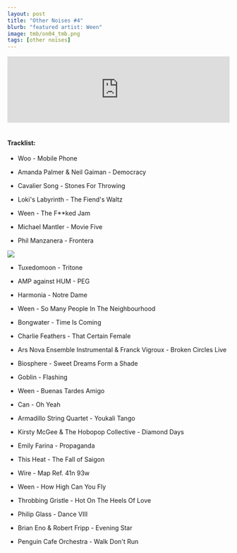 ```yaml
---
layout: post
title: "Other Noises #4"
blurb: "featured artist: Ween"
image: tmb/on04_tmb.png
tags: [other noises]
---
```



<iframe scrolling="no" id="hearthis_at_track_3028630" width="100%" height="150" src="https://hearthis.at/embed/3028630/transparent_black/?hcolor=&color=&style=2&block_size=2&block_space=1&background=1&waveform=0&cover=0&autoplay=0&css=" frameborder="0" allowtransparency allow="autoplay"><p>Listen to <a href="https://hearthis.at/zerocc/other-noises-4-26917/" target="_blank">Other Noises #4 (26/9/17)</a> <span>by</span><a href="https://hearthis.at/zerocc/" target="_blank" >Zero</a> <span>on</span> <a href="https://hearthis.at/" target="_blank">hearthis.at</a></p></iframe>
&nbsp;

#### Tracklist:

- Woo - Mobile Phone

- Amanda Palmer & Neil Gaiman - Democracy
- Cavalier Song - Stones For Throwing
- Loki's Labyrinth - The Fiend's Waltz

- Ween - The F**ked Jam
- Michael Mantler - Movie Five
- Phil Manzanera - Frontera

![](https://lh3.googleusercontent.com/12Xo7HmYBwwcVsw-guu6uiKO_282QHKWTQrwDkr1vmRu1ub9ALAk1373v6iWMGLueqPlwHk_1jC6RA8vplza8qwGfC-XPt-XvbZDU1tzW6C1-h2rBUmrdG7TUYDB2SBM6nTFrLecKkXDqVs25tEwiy7I0vjHU6MAFBay2hibQFjiJKbsTs0d6LmY066sw-hqDpoJOtO37HUabb_pdqt28kL4pyr5aLjXOaaqtyFtMsn6Tf_yq50D1fY-CP7_QOfOdOa0N9_X66iTDtGePYsNhV5WcjEE_7n7lXJV4jwkM5qUcRCCsikSgadQkyyuQyKSHsN_uLilzqjue7GrnhAGz38tNO2p3zMHu-BTL9aD5-Xj1wWVfbuwsQweqYKtSDww4WmkklGEp0p79XEs7G0XeUpQzTksbZQHajluaJcSSDJzq9s3afgLxlirbH6UrKt0JEJoRYEb--sLqgsc5zCKyFpUWjBkVHFebTdSnksgDvVqsY53cGCCTnN3kp_q3m2tdi41EPspi1m0zUQQgQoJGvwMoQdlxaeVxpOIYhgScK6DsdWTw-Saj4JFTIl3F21jyFSwJS6cwHGk0AKD1TgRx2Yq_qSKPZo5CQizzQdUssIVCo8pgwt-Xel2gHWsBMFLAYfql_4hMcWO3Zlp7rphrf3T=w600-h592-no)

- Tuxedomoon - Tritone
- AMP against HUM - PEG
- Harmonia - Notre Dame

- Ween - So Many People In The Neighbourhood
- Bongwater - Time Is Coming
- Charlie Feathers - That Certain Female

- Ars Nova Ensemble Instrumental & Franck Vigroux - Broken Circles Live
- Biosphere - Sweet Dreams Form a Shade
- Goblin - Flashing

- Ween - Buenas Tardes Amigo
- Can - Oh Yeah
- Armadillo String Quartet - Youkali Tango
- Kirsty McGee & The Hobopop Collective - Diamond Days
- Emily Farina - Propaganda

- This Heat - The Fall of Saigon
- Wire - Map Ref. 41n 93w
- Ween - How High Can You Fly

- Throbbing Gristle - Hot On The Heels Of Love
- Philip Glass - Dance VIII
- Brian Eno & Robert Fripp - Evening Star

- Penguin Cafe Orchestra - Walk Don't Run